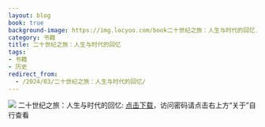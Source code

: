 ```yaml
---
layout: blog
book: true
background-image: https://img.locyoo.com/book二十世纪之旅：人生与时代的回忆.jpg
category: 书籍
title: 二十世纪之旅：人生与时代的回忆
tags:
- 书籍
- 历史
redirect_from:
  - /2024/03/二十世纪之旅：人生与时代的回忆/
---
```

![](https://img.locyoo.com/book二十世纪之旅：人生与时代的回忆.jpg)
二十世纪之旅：人生与时代的回忆: <a name = "ref1" href="https://url18.ctfile.com/f/50983618-1253394853-8557cf?p=3619">点击下载</a>，访问密码请点击右上方“关于”自行查看